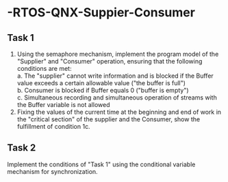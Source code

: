 # -RTOS-QNX-Suppier-Consumer
## Task 1
1. Using the semaphore mechanism, implement the program model of the "Supplier" and "Consumer" operation, ensuring that the following conditions are met:  
a. The "supplier" cannot write information and is blocked if the Buffer value exceeds a certain allowable value ("the buffer is full")  
b. Consumer is blocked if Buffer equals 0 ("buffer is empty")  
c. Simultaneous recording and simultaneous operation of streams with the Buffer variable is not allowed  
2. Fixing the values of the current time at the beginning and end of work in the "critical section" of the supplier and the Consumer, show the fulfillment of condition 1c.  
## Task 2
Implement the conditions of "Task 1" using the conditional variable mechanism for synchronization.
